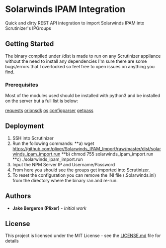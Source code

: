 # Solarwinds IPAM Integration

Quick and dirty REST API integration to import Solarwinds IPAM into Scrutinizer's IPGroups

## Getting Started

The binary compiled under /dist is made to run on any Scrutinizer appliance without the need to install any dependencies
I'm sure there are some bugs/errors that I overlooked so feel free to open issues on anything you find.

### Prerequisites

Most of the modules used should be installed with python3 and be installed on the server but a full list is below:

[requests](https://github.com/requests/requests)
[orionsdk](https://github.com/solarwinds/OrionSDK)
[os](https://docs.python.org/2/library/os.html)
[configparser](https://docs.python.org/2/library/configparser.html)
[getpass](https://docs.python.org/2/library/getpass.html)

## Deployment

1) SSH into Scrutinizer
2) Run the following commands:
**a) wget https://github.com/plixer/Solarwinds_IPAM_Import/raw/master/dist/solarwinds_ipam_import.run
**b) chmod 755 solarwinds_ipam_import.run
**c) ./solarwinds_ipam_import.run
3) Input the NPM Server IP and Username/Password
4) From here you should see the groups get imported into Scrutinizer.
5) To reset the configuration you can remove the INI file (.Solarwinds.ini) from the directory where the binary ran and re-run.

## Authors

* **Jake Bergeron (Plixer)** - *Initial work*
## License

This project is licensed under the MIT License - see the [LICENSE.md](LICENSE.md) file for details


